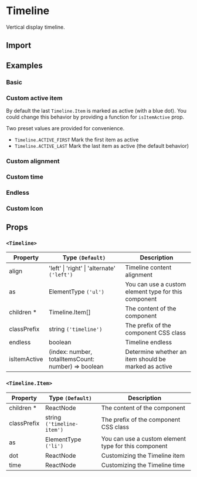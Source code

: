 # Timeline

Vertical display timeline.

## Import

<!--{include:<import-guide>}-->

## Examples

### Basic

<!--{include:`basic.md`}-->

### Custom active item

By default the last `Timeline.Item` is marked as active (with a blue dot).
You could change this behavior by providing a function for `isItemActive` prop.

Two preset values are provided for convenience.

- `Timeline.ACTIVE_FIRST` Mark the first item as active
- `Timeline.ACTIVE_LAST` Mark the last item as active (the default behavior)

<!--{include:`custom-active-item.md`}-->

### Custom alignment

<!--{include:`align.md`}-->

### Custom time

<!--{include:`time.md`}-->

### Endless

<!--{include:`endless.md`}-->

### Custom Icon

<!--{include:`custom.md`}-->

## Props

### `<Timeline>`

<!-- prettier-sort-markdown-table -->

| Property     | Type `(Default)`                                    | Description                                          |
| ------------ | --------------------------------------------------- | ---------------------------------------------------- |
| align        | 'left' &#124; 'right' &#124; 'alternate' `('left')` | Timeline content alignment                           |
| as           | ElementType `('ul')`                                | You can use a custom element type for this component |
| children \*  | Timeline.Item[]                                     | The content of the component                         |
| classPrefix  | string `('timeline')`                               | The prefix of the component CSS class                |
| endless      | boolean                                             | Timeline endless                                     |
| isItemActive | (index: number, totalItemsCount: number) => boolean | Determine whether an item should be marked as active |

### `<Timeline.Item>`

| Property    | Type `(Default)`           | Description                                          |
| ----------- | -------------------------- | ---------------------------------------------------- |
| children \* | ReactNode                  | The content of the component                         |
| classPrefix | string `('timeline-item')` | The prefix of the component CSS class                |
| as          | ElementType `('li')`       | You can use a custom element type for this component |
| dot         | ReactNode                  | Customizing the Timeline item                        |
| time        | ReactNode                  | Customizing the Timeline time                        |
